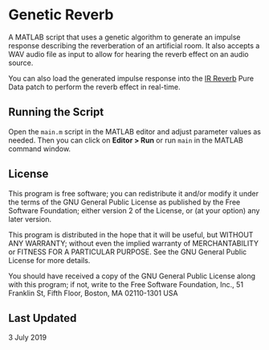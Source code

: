 # Genetic Reverb

A MATLAB script that uses a genetic algorithm to generate an impulse response describing the reverberation of an artificial room. It also accepts a WAV audio file as input to allow for hearing the reverb effect on an audio source.

You can also load the generated impulse response into the [IR Reverb](https://github.com/edward-ly/reverb-pd) Pure Data patch to perform the reverb effect in real-time.

## Running the Script

Open the `main.m` script in the MATLAB editor and adjust parameter values as needed. Then you can click on __Editor > Run__ or run `main` in the MATLAB command window.

## License

This program is free software; you can redistribute it and/or modify it under the terms of the GNU General Public License as published by the Free Software Foundation; either version 2 of the License, or (at your option) any later version.

This program is distributed in the hope that it will be useful, but WITHOUT ANY WARRANTY; without even the implied warranty of MERCHANTABILITY or FITNESS FOR A PARTICULAR PURPOSE. See the GNU General Public License for more details.

You should have received a copy of the GNU General Public License along with this program; if not, write to the Free Software Foundation, Inc., 51 Franklin St, Fifth Floor, Boston, MA 02110-1301 USA

## Last Updated

3 July 2019
